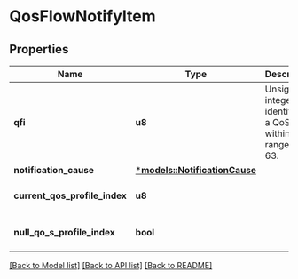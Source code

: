 # QosFlowNotifyItem

## Properties
Name | Type | Description | Notes
------------ | ------------- | ------------- | -------------
**qfi** | **u8** | Unsigned integer identifying a QoS flow, within the range 0 to 63. | 
**notification_cause** | [***models::NotificationCause**](NotificationCause.md) |  | 
**current_qos_profile_index** | **u8** |  | [optional] [default to None]
**null_qo_s_profile_index** | **bool** |  | [optional] [default to None]

[[Back to Model list]](../README.md#documentation-for-models) [[Back to API list]](../README.md#documentation-for-api-endpoints) [[Back to README]](../README.md)


